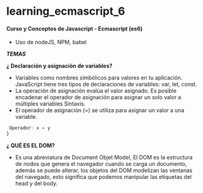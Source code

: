 # learning_ecmascript_6

#### Curso y Conceptos de Javascript - Ecmascript (es6)

* Uso de nodeJS, NPM, babel

___TEMAS___

**¿ Declaración y asignación de variables?**
  - Variables como nombres simbólicos para valores en tu aplicación.  JavaScript tiene tres tipos de declaraciones de variables:
      var, let, const.
  - La operación de asignación evalúa el valor asignado. Es posible encadenar el operador de asignación para asignar un solo valor a múltiples variables
  Sintaxis.
 - El operador de asignación (=) se utiliza para asignar un valor a una variable.
  ```javascript
   Operador: x = y
  }
  ```

**¿ QUÉ ES EL DOM?**
  - Es una abreviatura de Document Objet Model, El DOM es la estructura de nodos que genera el navegador cuando se carga un documento, además se puede alterar, los objetos del DOM modelizan las ventanas del navegado, esto significa que podemos manipular las etiquetas del head y del body.

